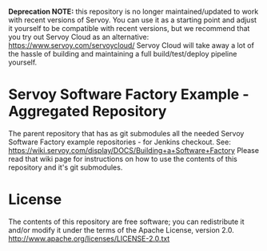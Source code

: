 **Deprecation NOTE:** this repository is no longer maintained/updated to work with recent versions of Servoy.
You can use it as a starting point and adjust it yourself to be compatible with recent versions, but we recommend that you try out Servoy Cloud as an alternative: https://www.servoy.com/servoycloud/
Servoy Cloud will take away a lot of the hassle of building and maintaining a full build/test/deploy pipeline yourself.

# Servoy Software Factory Example - Aggregated Repository

The parent repository that has as git submodules all the needed Servoy Software Factory example repositories - for Jenkins checkout.
See: https://wiki.servoy.com/display/DOCS/Building+a+Software+Factory
Please read that wiki page for instructions on how to use the contents of this repository and it's git submodules.

# License

The contents of this repository are free software; you can redistribute it and/or modify it under the terms of the Apache License, version 2.0.  
http://www.apache.org/licenses/LICENSE-2.0.txt

